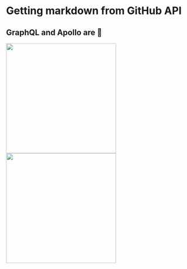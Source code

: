 # Getting markdown from GitHub API

## GraphQL and Apollo are 💯

<img src="https://upload.wikimedia.org/wikipedia/commons/thumb/1/17/GraphQL_Logo.svg/1024px-GraphQL_Logo.svg.png" width="300" />
<img src="https://www.apollographql.com/docs/react/images/logo-apollo-space-left.svg" width="300" />

